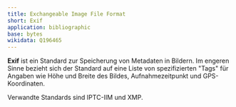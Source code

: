 ```yaml
---
title: Exchangeable Image File Format
short: Exif
application: bibliographic
base: bytes
wikidata: Q196465
---
```


**Exif** ist ein Standard zur Speicherung von Metadaten in Bildern. Im engeren Sinne bezieht sich der Standard auf eine Liste von spezifizierten "Tags" für Angaben wie Höhe und Breite des Bildes, Aufnahmezeitpunkt und GPS-Koordinaten.

Verwandte Standards sind IPTC-IIM und XMP.
